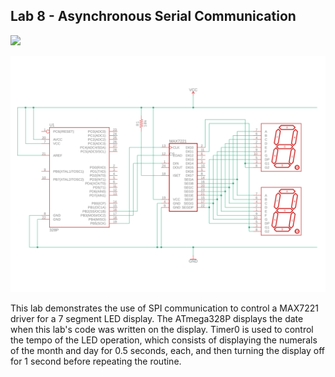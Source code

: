 ## Lab 8 - Asynchronous Serial Communication

![](https://github.com/ethanmarkowski/MEMS1049_MechatronicsLabs/blob/master/Lab10_SPI_7Segment/Lab%2010%20-%20Demo.gif)

![](https://github.com/ethanmarkowski/MEMS1049_MechatronicsLabs/blob/master/Lab10_SPI_7Segment/Lab%2010%20-%20Schematic.png)

This lab demonstrates the use of SPI communication to control a MAX7221 driver for a 7 segment LED display. The ATmega328P displays the date when this lab's code was written on the display. Timer0 is used to control the tempo of the LED operation, which consists of displaying the numerals of the month and day for 0.5 seconds, each, and then turning the display off for 1 second before repeating the routine.
